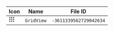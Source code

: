 | Icon | Name | File ID |
| ---  | ---  | ---     |
| ![](GridView.png) | `GridView` | `-3611339562729042634` |

